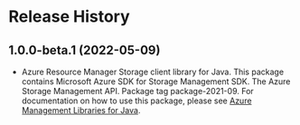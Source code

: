 # Release History

## 1.0.0-beta.1 (2022-05-09)

- Azure Resource Manager Storage client library for Java. This package contains Microsoft Azure SDK for Storage Management SDK. The Azure Storage Management API. Package tag package-2021-09. For documentation on how to use this package, please see [Azure Management Libraries for Java](https://aka.ms/azsdk/java/mgmt).
